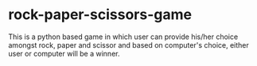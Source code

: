 # rock-paper-scissors-game
This is a python based game in which user can provide his/her choice amongst rock, paper and scissor and based on computer's choice, either user or computer will be a winner.
